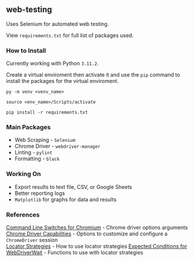 ## web-testing

Uses Selenium for automated web testing.

View `requirements.txt` for full list of packages used.

### How to Install

Currently working with Python `3.11.2`.

Create a virtual enviroment then activate it and use the `pip` command to install the packages for the virtual enviroment.

```
py -m venv <venv_name>

source <env_name>/Scripts/activate

pip install -r requirements.txt
```

### Main Packages

- Web Scraping - `Selenium`
- Chrome Driver - `webdriver-manager`
- Linting - `pylint`
- Formatting - `black`

### Working On

- Export results to text file, CSV, or Google Sheets
- Better reporting logs
- `Matplotlib` for graphs for data and results

### References

[Command Line Switches for Chromium](https://peter.sh/experiments/chromium-command-line-switches/) - Chrome driver options arguments  
[Chrome Driver Capabilities](https://chromedriver.chromium.org/capabilities) - Options to customize and configure a `ChromeDriver` session  
[Locator Strategies](https://www.selenium.dev/documentation/webdriver/elements/locators/) - How to use locator strategies
[Expected Conditions for WebDriverWait](https://www.selenium.dev/selenium/docs/api/py/webdriver_support/selenium.webdriver.support.expected_conditions.html) - Functions to use with locator strategies

